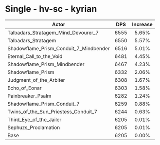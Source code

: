 # Single - hv-sc - kyrian
| Actor | DPS | Increase |
|---|:---:|:---:|
|Talbadars_Stratagem_Mind_Devourer_7|6555|5.65%|
|Talbadars_Stratagem|6550|5.57%|
|Shadowflame_Prism_Conduit_7_Mindbender|6516|5.01%|
|Eternal_Call_to_the_Void|6481|4.45%|
|Shadowflame_Prism_Mindbender|6467|4.23%|
|Shadowflame_Prism|6332|2.06%|
|Judgment_of_the_Arbiter|6308|1.67%|
|Echo_of_Eonar|6303|1.58%|
|Painbreaker_Psalm|6282|1.24%|
|Shadowflame_Prism_Conduit_7|6259|0.88%|
|Twins_of_the_Sun_Priestess_Conduit_7|6244|0.63%|
|Third_Eye_of_the_Jailer|6205|0.01%|
|Sephuzs_Proclamation|6205|0.01%|
|Base|6205|0.00%|
